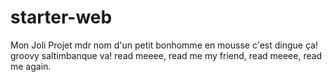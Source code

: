 # starter-web
Mon Joli Projet
mdr
nom d'un petit bonhomme en mousse
c'est dingue ça!
groovy
saltimbanque va!
read meeee, read me my friend, read meeee, read me again.
